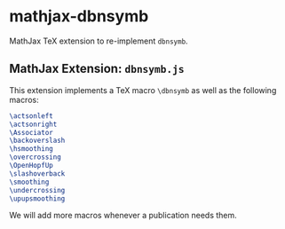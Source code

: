 # mathjax-dbnsymb

MathJax TeX extension to re-implement `dbnsymb`.

## MathJax Extension: `dbnsymb.js`

This extension implements a TeX macro `\dbnsymb` as well as the following macros:

```latex
\actsonleft
\actsonright
\Associator
\backoverslash
\hsmoothing
\overcrossing
\OpenHopfUp
\slashoverback
\smoothing
\undercrossing 
\upupsmoothing
```

We will add more macros whenever a publication needs them.
